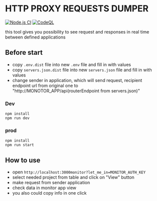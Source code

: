 # HTTP PROXY REQUESTS DUMPER

[![Node.js CI](https://github.com/freezable/http-proxy-logger/actions/workflows/node.js.yml/badge.svg)](https://github.com/freezable/http-proxy-logger/actions/workflows/node.js.yml)
[![CodeQL](https://github.com/freezable/http-proxy-logger/actions/workflows/codeql-analysis.yml/badge.svg)](https://github.com/freezable/http-proxy-logger/actions/workflows/codeql-analysis.yml)


this tool gives you possibility to see request and responses in real time between defined applications

## Before start
- copy `.env.dist` file into new `.env` file and fill in with values 
- copy `servers.json.dist` file into new `servers.json` file and fill in with values
- change sender in application, which will send request, 
  recipient endpoint url from original one to "http://MONOTOR_APP/api(routerEndpoint from servers.json)"

### Dev
```
npm install 
npm run dev
```

### prod 
```
npm install 
npm run start
```

## How to use 
- open `http://localhost:3000monitor?let_me_in=MONITOR_AUTH_KEY`
- select needed project from table and click on "View" button
- make request from sender application 
- check data in monitor app view 
- you also could copy info in one click 

